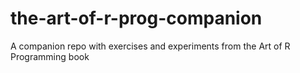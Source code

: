# the-art-of-r-prog-companion
A companion repo with exercises and experiments from the Art of R Programming book

